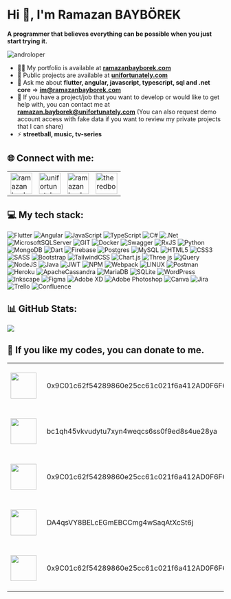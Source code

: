 # Hi 👋, I'm Ramazan BAYBÖREK

**A programmer that believes everything can be possible when you just start trying it.**

<img src="https://komarev.com/ghpvc/?username=androloper&label=Profile%20views&color=9745f5&style=plastic" alt="androloper" />

- 👨‍💻 My portfolio is available at <a href="https://ramazanbayborek.com" target="blank">**ramazanbayborek.com**</a>
- 🏢 Public projects are available at <a href="https://unifortunately.com" target="blank">**unifortunately.com**</a>
- 💬 Ask me about **flutter, angular, javascript, typescript, sql and .net core** => **im@ramazanbayborek.com** 
- 💼 If you have a project/job that you want to develop or would like to get help with, you can contact me at **ramazan.bayborek@unifortunately.com** (You can also request demo account access with fake data if you want to review my private projects that I can share)
- ⚡ **streetball, music, tv-series**

## 🌐  Connect with me:
<table>
<tr>
<td valign="top"><a href="https://wa.me/905060526793?text=hello,%20im%20comin%20from%20your%20github%20profile." target="_blank">
<img align="center" src="https://raw.githubusercontent.com/rahuldkjain/github-profile-readme-generator/888aff31e1d26dd2a6acf6afebbc34970aeb0118/src/images/icons/Social/whatsapp.svg" alt="ramazanbayborek" height="50" width="50" /></a></td> 
<td valign="top"><a href="https://instagram.com/unifortunately" target="_blank">
<img align="center" src="https://raw.githubusercontent.com/rahuldkjain/github-profile-readme-generator/master/src/images/icons/Social/instagram.svg" alt="unifortunately" height="50" width="50" /></a></td>
<td valign="top"><a href="https://linkedin.com/in/ramazanbayborek" target="_blank">
<img align="center" src="https://raw.githubusercontent.com/rahuldkjain/github-profile-readme-generator/master/src/images/icons/Social/linked-in-alt.svg" alt="ramazanbayborek" height="50" width="50" /></a></td>
<td valign="top"><a href="https://stackoverflow.com/users/18180504" target="_blank">
<img align="center" src="https://raw.githubusercontent.com/rahuldkjain/github-profile-readme-generator/master/src/images/icons/Social/stack-overflow.svg" alt="theredboy" height="50" width="50" /></a></td>
</tr>
</table>






## 💻  My tech stack:
![Flutter](https://img.shields.io/badge/Flutter-%2302569B.svg?style=for-the-badge&logo=Flutter&logoColor=white)  ![Angular](https://img.shields.io/badge/angular-%23DD0031.svg?style=for-the-badge&logo=angular&logoColor=white)  ![JavaScript](https://img.shields.io/badge/javascript-%23323330.svg?style=for-the-badge&logo=javascript&logoColor=%23F7DF1E)  ![TypeScript](https://img.shields.io/badge/typescript-%23007ACC.svg?style=for-the-badge&logo=typescript&logoColor=white)  ![C#](https://img.shields.io/badge/c%23-%23239120.svg?style=for-the-badge&logo=c-sharp&logoColor=white)  ![.Net](https://img.shields.io/badge/.NET-5C2D91?style=for-the-badge&logo=.net&logoColor=white)   ![MicrosoftSQLServer](https://img.shields.io/badge/Microsoft%20SQL%20Server-CC2927?style=for-the-badge&logo=microsoft%20sql%20server&logoColor=white)   ![GIT](https://img.shields.io/badge/Git-fc6d26?style=for-the-badge&logo=git&logoColor=white)   ![Docker](https://img.shields.io/badge/docker-%230db7ed.svg?style=for-the-badge&logo=docker&logoColor=white) ![Swagger](https://img.shields.io/badge/-Swagger-%23Clojure?style=for-the-badge&logo=swagger&logoColor=white) ![RxJS](https://img.shields.io/badge/rxjs-%23B7178C.svg?style=for-the-badge&logo=reactivex&logoColor=white)  ![Python](https://img.shields.io/badge/python-3670A0?style=for-the-badge&logo=python&logoColor=ffdd54)         ![MongoDB](https://img.shields.io/badge/MongoDB-%234ea94b.svg?style=for-the-badge&logo=mongodb&logoColor=white)  ![Dart](https://img.shields.io/badge/dart-%230175C2.svg?style=for-the-badge&logo=dart&logoColor=white)  ![Firebase](https://img.shields.io/badge/firebase-%23039BE5.svg?style=for-the-badge&logo=firebase)      ![Postgres](https://img.shields.io/badge/postgres-%23316192.svg?style=for-the-badge&logo=postgresql&logoColor=white) ![MySQL](https://img.shields.io/badge/mysql-%2300000f.svg?style=for-the-badge&logo=mysql&logoColor=white) ![HTML5](https://img.shields.io/badge/html5-%23E34F26.svg?style=for-the-badge&logo=html5&logoColor=white)  ![CSS3](https://img.shields.io/badge/css3-%231572B6.svg?style=for-the-badge&logo=css3&logoColor=white)    ![SASS](https://img.shields.io/badge/SASS-hotpink.svg?style=for-the-badge&logo=SASS&logoColor=white)    ![Bootstrap](https://img.shields.io/badge/bootstrap-%238511FA.svg?style=for-the-badge&logo=bootstrap&logoColor=white)  ![TailwindCSS](https://img.shields.io/badge/tailwindcss-%2338B2AC.svg?style=for-the-badge&logo=tailwind-css&logoColor=white)     ![Chart.js](https://img.shields.io/badge/chart.js-F5788D.svg?style=for-the-badge&logo=chart.js&logoColor=white)      ![Three js](https://img.shields.io/badge/threejs-black?style=for-the-badge&logo=three.js&logoColor=white)   ![jQuery](https://img.shields.io/badge/jquery-%230769AD.svg?style=for-the-badge&logo=jquery&logoColor=white)   ![NodeJS](https://img.shields.io/badge/node.js-6DA55F?style=for-the-badge&logo=node.js&logoColor=white)   ![Java](https://img.shields.io/badge/java-%23ED8B00.svg?style=for-the-badge&logo=openjdk&logoColor=white)  ![JWT](https://img.shields.io/badge/JWT-black?style=for-the-badge&logo=JSON%20web%20tokens)     ![NPM](https://img.shields.io/badge/NPM-%23CB3837.svg?style=for-the-badge&logo=npm&logoColor=white) ![Webpack](https://img.shields.io/badge/webpack-%238DD6F9.svg?style=for-the-badge&logo=webpack&logoColor=black)   ![LINUX](https://img.shields.io/badge/Linux-FCC624?style=for-the-badge&logo=linux&logoColor=black)   ![Postman](https://img.shields.io/badge/Postman-FF6C37?style=for-the-badge&logo=postman&logoColor=white)  ![Heroku](https://img.shields.io/badge/heroku-%23430098.svg?style=for-the-badge&logo=heroku&logoColor=white) ![ApacheCassandra](https://img.shields.io/badge/cassandra-%231287B1.svg?style=for-the-badge&logo=apache-cassandra&logoColor=white) ![MariaDB](https://img.shields.io/badge/MariaDB-003545?style=for-the-badge&logo=mariadb&logoColor=white) ![SQLite](https://img.shields.io/badge/sqlite-%2307405e.svg?style=for-the-badge&logo=sqlite&logoColor=white) ![WordPress](https://img.shields.io/badge/WordPress-%23117AC9.svg?style=for-the-badge&logo=WordPress&logoColor=white)  ![Inkscape](https://img.shields.io/badge/Inkscape-e0e0e0?style=for-the-badge&logo=inkscape&logoColor=080A13) ![Figma](https://img.shields.io/badge/figma-%23F24E1E.svg?style=for-the-badge&logo=figma&logoColor=white)  ![Adobe XD](https://img.shields.io/badge/Adobe%20XD-470137?style=for-the-badge&logo=Adobe%20XD&logoColor=#FF61F6) ![Adobe Photoshop](https://img.shields.io/badge/adobe%20photoshop-%2331A8FF.svg?style=for-the-badge&logo=adobe%20photoshop&logoColor=white)  ![Canva](https://img.shields.io/badge/Canva-%2300C4CC.svg?style=for-the-badge&logo=Canva&logoColor=white) ![Jira](https://img.shields.io/badge/jira-%230A0FFF.svg?style=for-the-badge&logo=jira&logoColor=white) ![Trello](https://img.shields.io/badge/Trello-%23026AA7.svg?style=for-the-badge&logo=Trello&logoColor=white) ![Confluence](https://img.shields.io/badge/confluence-%23172BF4.svg?style=for-the-badge&logo=confluence&logoColor=white) 

## 📊 GitHub Stats:
![](https://github-readme-streak-stats.herokuapp.com/?user=androloper&theme=midnight-purple&hide_border=true)

## 💸 If you like my codes, you can donate to me.
<table>
<tr>
<td><img src="https://s2.coinmarketcap.com/static/img/coins/64x64/2682.png" align="center" width="60" height="60" style="margin-right:8px"></td>
<td style="font-size: 16px">0x9C01c62f54289860e25cc61c021f6a412AD0F6F6</td>
<td><img src="https://i.pinimg.com/originals/1e/f5/03/1ef503b807f7d82f601928b276e8687c.png" align="center" width="100" height="100" style="margin-left:16px"></td>
</tr>
<tr>
<td><img src="https://s2.coinmarketcap.com/static/img/coins/64x64/1.png" align="center" width="60" height="60" style="margin-right:8px"></td>
<td style="font-size: 16px">bc1qh45vkvudytu7xyn4weqcs6ss0f9ed8s4ue28ya</td>
<td><img src="https://i.pinimg.com/originals/64/24/76/6424765bf07c66ed1171d612f7691fd1.png" align="center" width="100" height="100" style="margin-left:16px"></td>
</tr>
<tr>
<td><img src="https://s2.coinmarketcap.com/static/img/coins/64x64/1027.png" align="center" width="60" height="60" style="margin-right:8px"></td>
<td style="font-size: 16px">0x9C01c62f54289860e25cc61c021f6a412AD0F6F6</td>
<td><img src="https://i.pinimg.com/originals/1e/f5/03/1ef503b807f7d82f601928b276e8687c.png" align="center" width="100" height="100" style="margin-left:16px"></td>
</tr>
<tr>
<td><img src="https://s2.coinmarketcap.com/static/img/coins/64x64/74.png" align="center" width="60" height="60" style="margin-right:8px"></td>
<td style="font-size: 16px">DA4qsVY8BELcEGmEBCCmg4wSaqAtXcSt6j</td>
<td><img src="https://i.pinimg.com/originals/fa/8b/c6/fa8bc64f6b20a8404daed0182fe2e999.png" align="center" width="100" height="100" style="margin-left:16px"></td>
</tr>
<tr>
<td><img src="https://s2.coinmarketcap.com/static/img/coins/64x64/5994.png" align="center" width="60" height="60" style="margin-right:8px"></td>
<td style="font-size: 16px">0x9C01c62f54289860e25cc61c021f6a412AD0F6F6</td>
<td><img src="https://i.pinimg.com/originals/1e/f5/03/1ef503b807f7d82f601928b276e8687c.png" align="center" width="100" height="100" style="margin-left:16px"></td>
</tr>
</table>
